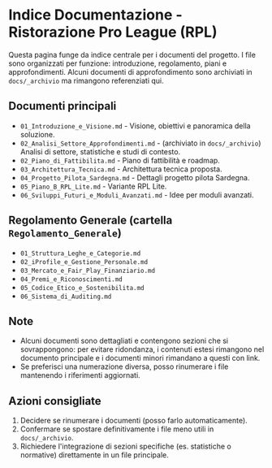 # Indice Documentazione - Ristorazione Pro League (RPL)

Questa pagina funge da indice centrale per i documenti del progetto. I file sono organizzati per funzione: introduzione, regolamento, piani e approfondimenti. Alcuni documenti di approfondimento sono archiviati in `docs/_archivio` ma rimangono referenziati qui.

## Documenti principali

- `01_Introduzione_e_Visione.md` - Visione, obiettivi e panoramica della soluzione.
- `02_Analisi_Settore_Approfondimenti.md` - (archiviato in `docs/_archivio`) Analisi di settore, statistiche e studi di contesto.
- `02_Piano_di_Fattibilita.md` - Piano di fattibilità e roadmap.
- `03_Architettura_Tecnica.md` - Architettura tecnica proposta.
- `04_Progetto_Pilota_Sardegna.md` - Dettagli progetto pilota Sardegna.
- `05_Piano_B_RPL_Lite.md` - Variante RPL Lite.
- `06_Sviluppi_Futuri_e_Moduli_Avanzati.md` - Idee per moduli avanzati.

## Regolamento Generale (cartella `Regolamento_Generale`)

- `01_Struttura_Leghe_e_Categorie.md`
- `02_iProfile_e_Gestione_Personale.md`
- `03_Mercato_e_Fair_Play_Finanziario.md`
- `04_Premi_e_Riconoscimenti.md`
- `05_Codice_Etico_e_Sostenibilita.md`
- `06_Sistema_di_Auditing.md`

## Note

- Alcuni documenti sono dettagliati e contengono sezioni che si sovrappongono: per evitare ridondanza, i contenuti estesi rimangono nel documento principale e i documenti minori rimandano a questi con link.
- Se preferisci una numerazione diversa, posso rinumerare i file mantenendo i riferimenti aggiornati.

## Azioni consigliate

1. Decidere se rinumerare i documenti (posso farlo automaticamente).
2. Confermare se spostare definitivamente i file meno utili in `docs/_archivio`.
3. Richiedere l'integrazione di sezioni specifiche (es. statistiche o normative) direttamente in un file principale.
